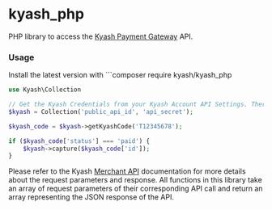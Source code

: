 # kyash_php
PHP library to access the [Kyash Payment Gateway](http://www.kyash.com/) API.

### Usage
Install the latest version with ```composer require kyash/kyash_php

```php
use Kyash\Collection

// Get the Kyash Credentials from your Kyash Account API Settings. There is a separate set of credentials for production and development environments.
$kyash = Collection('public_api_id', 'api_secret');

$kyash_code = $kyash->getKyashCode('T12345678');

if ($kyash_code['status'] === 'paid') {
    $kyash->capture($kyash_code['id']);
}
```

Please refer to the Kyash [Merchant API](http://secure.kyash.com/doc/merchant_api.pdf) documentation for more details about the request parameters and response.
All functions in this library take an array of request parameters of their corresponding API call and return an array representing the JSON response of the API.
